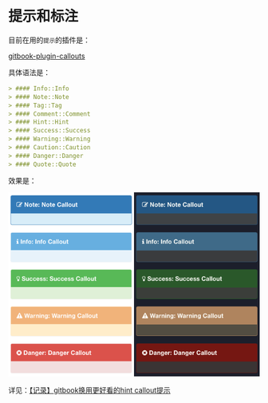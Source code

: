 # 提示和标注

目前在用的`提示`的插件是：

[gitbook-plugin-callouts](https://github.com/gubler/gitbook-plugin-callouts)

具体语法是：

```markdown
> #### Info::Info
> #### Note::Note
> #### Tag::Tag
> #### Comment::Comment
> #### Hint::Hint
> #### Success::Success
> #### Warning::Warning
> #### Caution::Caution
> #### Danger::Danger
> #### Quote::Quote
```

效果是：

![gitbook插件callouts效果](../assets/img/gitbook_plugin_callouts_effect.png)

详见：[【记录】gitbook换用更好看的hint callout提示](http://www.crifan.com/gitbook_change_better_looking_hint_callout_plugin)
